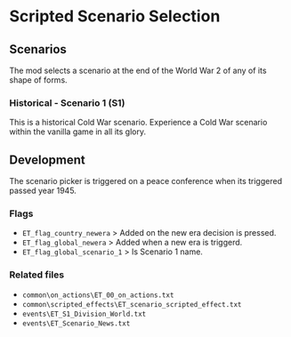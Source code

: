 # Scripted Scenario Selection

## Scenarios
The mod selects a scenario at the end of the World War 2 of any of its shape of forms.

### Historical - Scenario 1 (S1)
This is a historical Cold War scenario. Experience a Cold War scenario within the vanilla game in all its glory.

## Development
The scenario picker is triggered on a peace conference when its triggered passed year 1945.

### Flags
- `ET_flag_country_newera` > Added on the new era decision is pressed.
- `ET_flag_global_newera` > Added when a new era is triggerd.
- `ET_flag_global_scenario_1` > Is Scenario 1 name.

### Related files
- `common\on_actions\ET_00_on_actions.txt`
- `common\scripted_effects\ET_scenario_scripted_effect.txt`
- `events\ET_S1_Division_World.txt`
- `events\ET_Scenario_News.txt`
